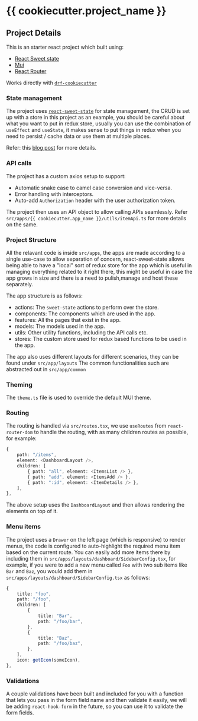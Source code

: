 # {{ cookiecutter.project_name }}

## Project Details

This is an starter react project which built using:
- [React Sweet state](https://github.com/atlassian/react-sweet-state)
- [Mui](https://mui.com/)
- [React Router](https://reacttraining.com/react-router/web/guides/quick-start)

Works directly with [`drf-cookiecutter`](https://github.com/Ohuru-Tech/drf-cookiecutter)

### State management
The project uses [`react-sweet-state`](https://github.com/atlassian/react-sweet-state) for state management, the CRUD is set up with a store in this project as an example, you should be careful about what you want to put in redux store, usually you can use the combination of `useEffect` and `useState`, it makes sense to put things in redux when you need to persist / cache data or use them at multiple places.

Refer: this [blog post](https://medium.com/@josh_barr/react-hooks-and-redux-the-right-way-to-do-it-e8f8f8f8f8f8) for more details.

### API calls
The project has a custom axios setup to support:
- Automatic snake case to camel case conversion and vice-versa.
- Error handling with interceptors.
- Auto-add `Authorization` header with the user authorization token.

The project then uses an API object to allow calling APIs seamlessly. Refer `src/apps/{{ cookiecutter.app_name }}/utils/itemApi.ts` for more details on the same.

### Project Structure
All the relavant code is inside `src/apps`, the apps are made according to a single use-case to allow separation of concern, react-sweet-state allows being able to have a "local" sort of redux store for the app which is useful in managing everything related to it right there, this might be useful in case the app grows in size and there is a need to pulish,manage and host these separately.

The app structure is as follows:
- actions: The `sweet-state` actions to perform over the store.
- components: The components which are used in the app.
- features: All the pages that exist in the app.
- models: The models used in the app.
- utils: Other utility functions, including the API calls etc.
- stores: The custom store used for redux based functions to be used in the app.

The app also uses different layouts for different scenarios, they can be found under `src/app/layouts`
The common functionalities such are abstracted out in `src/app/common`

### Theming
The `theme.ts` file is used to override the default MUI theme.

### Routing
The routing is handled via `src/routes.tsx`, we use `useRoutes` from `react-router-dom` to handle the routing, with as many children routes as possible, for example:
```ts
{
    path: "/items",
    element: <DashboardLayout />,
    children: [
        { path: "all", element: <ItemsList /> },
        { path: "add", element: <ItemsAdd /> },
        { path: ":id", element: <ItemDetails /> },
    ],
},
```
The above setup uses the `DashboardLayout` and then allows rendering the elements on top of it.

### Menu items
The project uses a `Drawer` on the left page (which is responsive) to render menus, the code is configured to auto-highlight the required menu item based on the current route.
You can easily add more items there by including them in `src/apps/layouts/dashboard/SidebarConfig.tsx`, for example, if you were to add a new menu called `Foo` with two sub items like `Bar` and `Baz`, you would add them in `src/apps/layouts/dashboard/SidebarConfig.tsx` as follows:
```ts
{
    title: "foo",
    path: "/foo",
    children: [
        {
            title: "Bar",
            path: "/foo/bar",
        },
        {
            title: "Baz",
            path: "/foo/baz",
        },
    ],
    icon: getIcon(someIcon),
},
```

### Validations
A couple validations have been built and included for you with a function that lets you pass in the form field name and then validate it easily, we will be adding `react-hook-form` in the future, so you can use it to validate the form fields.
